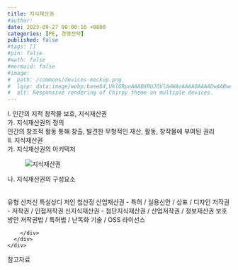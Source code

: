 ```yaml
---
title: 지식재산권
#author: 
date: 2023-09-27 00:00:10 +0800
categories: [PE, 경영전략]
published: false
#tags: []
#pin: false
#math: false
#mermaid: false
#image:
#  path: /commons/devices-mockup.png
#  lqip: data:image/webp;base64,UklGRpoAAABXRUJQVlA4WAoAAAAQAAAADwAABwAAQUxQSDIAAAARL0AmbZurmr57yyIiqE8oiG0bejIYEQTgqiDA9vqnsUSI6H+oAERp2HZ65qP/VIAWAFZQOCBCAAAA8AEAnQEqEAAIAAVAfCWkAALp8sF8rgRgAP7o9FDvMCkMde9PK7euH5M1m6VWoDXf2FkP3BqV0ZYbO6NA/VFIAAAA
#  alt: Responsive rendering of Chirpy theme on multiple devices.
---
```


<div class="post-wrap">
  <div class="para">
    <div class="para-title">
      I. 인간의 지적 창작물 보호, 지식재산권
    </div>
    <div class="para-cntnt">
      <div class="para">
        <div class="para-title">
          가. 지식재산권의 정의
        </div>
        <div class="para-cntnt">
            인간의 창조적 활동 통해 창출, 발견한 무형적인 재산, 활동, 창작물에 부여된 권리
        </div>
      </div>
    </div>
  </div>
  
  <div class="para">
    <div class="para-title">
      II. 지식재산권
    </div>
    <div class="para-cntnt">
      <div class="para">
        <div class="para-title">
          가. 지식재산권의 아키텍처
        </div>
        <div class="para-cntnt">
          <figure class="post-figure">
            <img src="/assets/img/posts/지식재산권.png" alt="지식재산권">
<!--            <figcaption>Source: Unveiling the Metaverse: Exploring Emerging Trends, Multifaceted Perspectives, and Future Challenges</figcaption>-->
          </figure>
        </div>
      </div>
      <div class="para">
        <div class="para-title">
          나. 지식재산권의 구성요소
        </div>
        <div class="para-cntnt">
          <table class="post-table">
          </table>
          유형 산저신 특실상디 저인 첨산정
  산업재산권 - 특허 / 실용신안 / 상표 / 디자인
  저작권 - 저작권 / 인접저작권
  신지식재산권 - 첨단지식재산권 / 산업저작권 / 정보재산권
보호방안
  저작권법 / 특허법 / 난독화 기술 / OSS 라이선스

        </div>
      </div>
    </div>
  </div>

  <div class="refr-wrap">
    <div class="refr-title">
        참고자료
    </div>
    <ol class="refr-list">
    <!--    <li>(나현식, 최대선) <a target="_blank" href="https://scienceon.kisti.re.kr/commons/util/originalView.do?cn=JAKO202225948430499&oCn=JAKO202225948430499&dbt=JAKO&journal=NJOU00291864">메타버스 보안 위협 요소 및 대응 방안 검토</a></li>-->
    <!--    <li>(M. Uddin, S. Manickam, H. Ullah, M. Obaidat and A. Dandoush) <a target="_blank" href="https://ieeexplore.ieee.org/abstract/document/10138386">Unveiling the Metaverse: Exploring Emerging Trends, Multifaceted Perspectives, and Future Challenges</a></li>-->
    </ol>
  </div>
</div>
